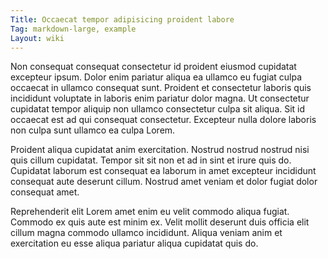 ```yaml
---
Title: Occaecat tempor adipisicing proident labore
Tag: markdown-large, example
Layout: wiki
---
```

Non consequat consequat consectetur id proident eiusmod cupidatat excepteur ipsum. Dolor enim pariatur aliqua ea ullamco eu fugiat culpa occaecat in ullamco consequat sunt. Proident et consectetur laboris quis incididunt voluptate in laboris enim pariatur dolor magna. Ut consectetur cupidatat tempor aliquip non ullamco consectetur culpa sit aliqua. Sit id occaecat est ad qui consequat consectetur. Excepteur nulla dolore laboris non culpa sunt ullamco ea culpa Lorem.

Proident aliqua cupidatat anim exercitation. Nostrud nostrud nostrud nisi quis cillum cupidatat. Tempor sit sit non et ad in sint et irure quis do. Cupidatat laborum est consequat ea laborum in amet excepteur incididunt consequat aute deserunt cillum. Nostrud amet veniam et dolor fugiat dolor consequat amet.

Reprehenderit elit Lorem amet enim eu velit commodo aliqua fugiat. Commodo ex quis aute est minim ex. Velit mollit deserunt duis officia elit cillum magna commodo ullamco incididunt. Aliqua veniam anim et exercitation eu esse aliqua pariatur aliqua cupidatat quis do.